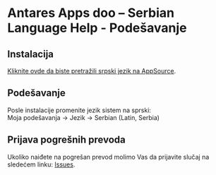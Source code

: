 # Antares Apps doo – Serbian Language Help - Podešavanje

## Instalacija
[Kliknite ovde da biste pretražili srpski jezik na AppSource](https://appsource.microsoft.com/en-us/product/dynamics-365-business-central/PUBID.antaresapps1634735406093%7CAID.serbianlang%7CPAPPID.313c5d97-d62e-4292-96f1-eab2f3998746).

## Podešavanje
Posle instalacije promenite jezik sistem na sprski:<br/>
Moja podešavanja -> Jezik -> Serbian (Latin, Serbia)

## Prijava pogrešnih prevoda
Ukoliko naiđete na pogrešan prevod molimo Vas da prijavite slučaj na sledećem linku:
[Issues](https://github.com/AntaresAppsDoo/Wiki/issues).
